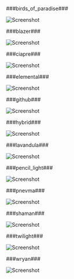 ###birds_of_paradise###

![Screenshot](screenshots/birds_of_paradise.png)

###blazer###

![Screenshot](screenshots/blazer.png)

###ciapre###

![Screenshot](screenshots/ciapre.png)

###elemental###

![Screenshot](screenshots/elemental.png)

###github###

![Screenshot](screenshots/github.png)

###hybrid###

![Screenshot](screenshots/hybrid.png)

###lavandula###

![Screenshot](screenshots/lavandula.png)

###pencil_light###

![Screenshot](screenshots/pencil_light.png)

###pnevma###

![Screenshot](screenshots/pnevma.png)

###shaman###

![Screenshot](screenshots/shaman.png)

###twilight###

![Screenshot](screenshots/twilight.png)

###wryan###

![Screenshot](screenshots/wryan.png)

